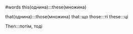 #words 
this(однина):::these(множина)
<!--SR:!2022-12-20,2,248-->
that(однина):::those(множина)
that::що
those:::ті
these:::ці
<!--SR:!2022-12-20,2,210-->
Then:::потім, тоді
<!--SR:!2022-12-21,3,230-->
